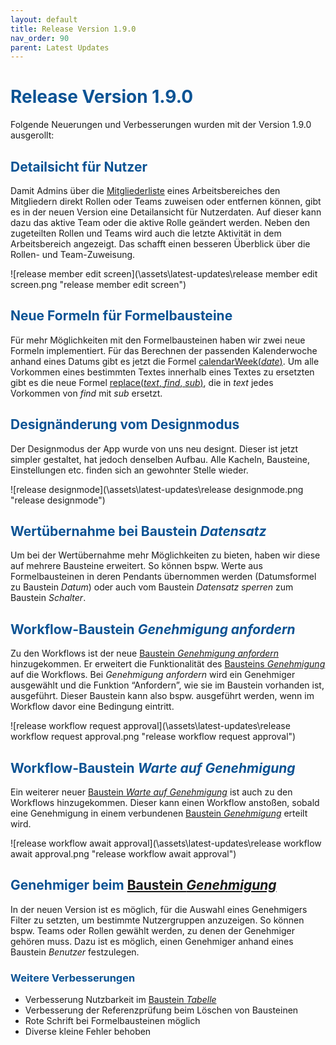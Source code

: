 ```yaml
---
layout: default
title: Release Version 1.9.0
nav_order: 90
parent: Latest Updates
---
```


# <span style="color:#0b5394">**Release Version 1.9.0**</span>

Folgende Neuerungen und Verbesserungen wurden mit der Version 1.9.0 ausgerollt:

## <span style="color:#0b5394">**Detailsicht für Nutzer**</span>

Damit Admins über die [Mitgliederliste](/docs/global-settings-and-functions.html#mitglieder) eines Arbeitsbereiches den Mitgliedern direkt Rollen oder Teams zuweisen oder entfernen können, gibt es in der neuen Version eine Detailansicht für Nutzerdaten. Auf dieser kann dazu das aktive Team oder die aktive Rolle geändert werden. Neben den zugeteilten Rollen und Teams wird auch die letzte Aktivität in dem Arbeitsbereich angezeigt. Das schafft einen besseren Überblick über die Rollen- und Team-Zuweisung.

![release member edit screen](\assets\latest-updates\release member edit screen.png "release member edit screen")

## <span style="color:#0b5394">**Neue Formeln für Formelbausteine**</span>

Für mehr Möglichkeiten mit den Formelbausteinen haben wir zwei neue Formeln implementiert. Für das Berechnen der passenden Kalenderwoche anhand eines Datums gibt es jetzt die Formel [calendarWeek(_date_)](/docs/formulary/childs/formula%20date.html#liste-mit-standard-datumsformeln). Um alle Vorkommen eines bestimmten Textes innerhalb eines Textes zu ersetzten gibt es die neue Formel [replace(_text_, _find_, _sub_)](/docs/formulary/childs/symbol-operator.html#weitere-funktionen-der-formelbausteine), die in _text_ jedes Vorkommen von _find_ mit _sub_ ersetzt.

## <span style="color:#0b5394">**Designänderung vom Designmodus**</span>

Der Designmodus der App wurde von uns neu designt. Dieser ist jetzt simpler gestaltet, hat jedoch denselben Aufbau. Alle Kacheln, Bausteine, Einstellungen etc. finden sich an gewohnter Stelle wieder.

![release designmode](\assets\latest-updates\release designmode.png "release designmode")

## <span style="color:#0b5394">**Wertübernahme bei Baustein _Datensatz_**</span>

Um bei der Wertübernahme mehr Möglichkeiten zu bieten, haben wir diese auf mehrere Bausteine erweitert. So können bspw. Werte aus Formelbausteinen in deren Pendants übernommen werden (Datumsformel zu Baustein _Datum_) oder auch vom Baustein _Datensatz sperren_ zum Baustein _Schalter_.

## <span style="color:#0b5394">**Workflow-Baustein _Genehmigung anfordern_**</span>

Zu den Workflows ist der neue [Baustein _Genehmigung anfordern_](/docs/workflows/grand-childs-bricks/request-approval.html) hinzugekommen. Er erweitert die Funktionalität des [Bausteins _Genehmigung_](/docs/record-spec-settings/grand-child-expanded/approval.html) auf die Workflows. Bei _Genehmigung anfordern_ wird ein Genehmiger ausgewählt und die Funktion “Anfordern”, wie sie im Baustein vorhanden ist, ausgeführt. Dieser Baustein kann also bspw. ausgeführt werden, wenn im Workflow davor eine Bedingung eintritt.

![release workflow request approval](\assets\latest-updates\release workflow request approval.png "release workflow request approval")

## <span style="color:#0b5394">**Workflow-Baustein _Warte auf Genehmigung_**</span>

Ein weiterer neuer [Baustein _Warte auf Genehmigung_](/docs/workflows/grand-childs-bricks/await-approval.html) ist auch zu den Workflows hinzugekommen. Dieser kann einen Workflow anstoßen, sobald eine Genehmigung in einem verbundenen [Baustein _Genehmigung_](/docs/record-spec-settings/grand-child-expanded/approval.html) erteilt wird.

![release workflow await approval](\assets\latest-updates\release workflow await approval.png "release workflow await approval")

## <span style="color:#0b5394">**Genehmiger beim [Baustein _Genehmigung_](/docs/record-spec-settings/grand-child-expanded/approval.html)**</span>

In der neuen Version ist es möglich, für die Auswahl eines Genehmigers Filter zu setzten, um bestimmte Nutzergruppen anzuzeigen. So können bspw. Teams oder Rollen gewählt werden, zu denen der Genehmiger gehören muss. Dazu ist es möglich, einen Genehmiger anhand eines Baustein _Benutzer_ festzulegen.

### <span style="color:#0b5394">**Weitere Verbesserungen**</span>

-   Verbesserung Nutzbarkeit im [Baustein _Tabelle_](/docs/record-spec-settings/grand-child-expanded/table.html)
-   Verbesserung der Referenzprüfung beim Löschen von Bausteinen
-   Rote Schrift bei Formelbausteinen möglich
-   Diverse kleine Fehler behoben
